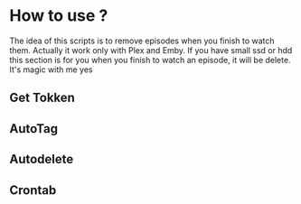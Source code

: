 # How to use ?
The idea of this scripts is to remove episodes when you finish to watch them. Actually it work only with Plex and Emby.
If you have small ssd or hdd this section is for you when you finish to watch an episode, it will be delete. It's magic with me yes
## Get Tokken

## AutoTag

## Autodelete

## Crontab